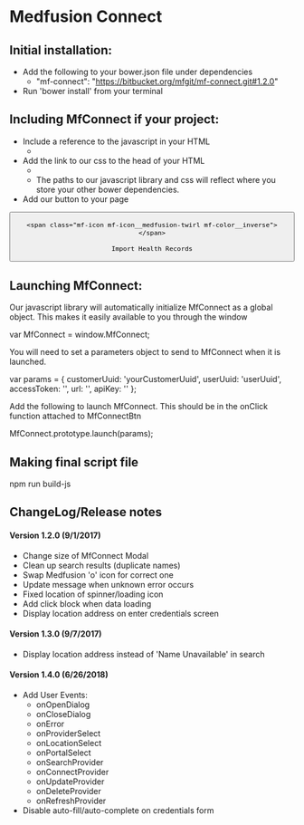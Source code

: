 # Medfusion Connect

## Initial installation:
* Add the following to your bower.json file under dependencies
    * "mf-connect":	"https://bitbucket.org/mfgit/mf-connect.git#1.2.0"
* Run 'bower install' from  your terminal

## Including MfConnect if your project:
* Include a reference to the javascript in your HTML
    * <script src="bower_components/mf-connect/public/js/mf-connect.min.js"></script>
* Add the link to our css to the head of your HTML
    * <link rel="stylesheet" href="bower_components/mf-connect/public/styles/mf-connect.css" />
    * The paths to our javascript library and css will reflect where you store your other bower dependencies.
* Add our button to your page

<p class="mf-connect">
  <button id="mfConnectBtn" class="button mf-cta__primary mf-connect-btn" type="button">

    <span class="mf-icon mf-icon__medfusion-twirl mf-color__inverse"></span>

    Import Health Records
  </button>
</p>


## Launching MfConnect:
Our javascript library will automatically initialize MfConnect as a global object. This makes it easily available to you through the window

var MfConnect = window.MfConnect;

You will need to set a parameters object to send to MfConnect when it is launched.

var params = {
    customerUuid: 'yourCustomerUuid',
    userUuid: 'userUuid',
    accessToken: '',
    url: '',
    apiKey: ''
};

Add the following to launch MfConnect. This should be in the onClick function attached to MfConnectBtn

MfConnect.prototype.launch(params);

## Making final script file
npm run build-js

## ChangeLog/Release notes

#### Version 1.2.0 (9/1/2017)
- Change size of MfConnect Modal
- Clean up search results (duplicate names)
- Swap Medfusion 'o' icon for correct one
- Update message when unknown error occurs
- Fixed location of spinner/loading icon
- Add click block when data loading
- Display location address on enter credentials screen

#### Version 1.3.0 (9/7/2017)
- Display location address instead of 'Name Unavailable' in search

#### Version 1.4.0 (6/26/2018)
- Add User Events:
  - onOpenDialog
  - onCloseDialog
  - onError
  - onProviderSelect
  - onLocationSelect
  - onPortalSelect
  - onSearchProvider
  - onConnectProvider
  - onUpdateProvider
  - onDeleteProvider
  - onRefreshProvider
- Disable auto-fill/auto-complete on credentials form
